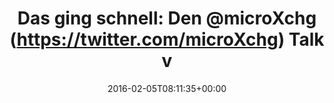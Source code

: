 ---
retweeted: false
source: <a href="http://getfalcon.pro" rel="nofollow">Falcon Pro Material</a>
entities:
  hashtags: []
  symbols: []
  user_mentions:
  - name: 'microXchg goes virtual as #microXchg48'
    screen_name: microXchg
    indices:
    - '22'
    - '32'
    id_str: '2708541018'
    id: '2708541018'
  urls:
  - url: https://t.co/fgcHoWnspK
    expanded_url: http://youtu.be/R6kTRaS-QXw
    display_url: youtu.be/R6kTRaS-QXw
    indices:
    - '95'
    - '118'
display_text_range:
- '0'
- '118'
favorite_count: '5'
id_str: '695520130617450496'
truncated: false
retweet_count: '4'
id: '695520130617450496'
possibly_sensitive: false
created_at: Fri Feb 05 08:11:35 +0000 2016
favorited: false
full_text: 'Das ging schnell: Den [@microXchg](https://twitter.com/microXchg) Talk
  von [@railsbros_dirk](https://twitter.com/railsbros_dirk) und mir gibts jetzt auch
  gestreamed:'
lang: de
quote_url: http://youtu.be/R6kTRaS-QXw
tags:
- pesos/twitter
date: '2016-02-05T08:11:35+00:00'
src: https://twitter.com/bascht/status/695520130617450496
original_url: https://twitter.com/bascht/status/695520130617450496
type: twitter_tweet
text: 'Das ging schnell: Den [@microXchg](https://twitter.com/microXchg) Talk von
  [@railsbros_dirk](https://twitter.com/railsbros_dirk) und mir gibts jetzt auch gestreamed:'
title: 'Das ging schnell: Den @microXchg (https://twitter.com/microXchg) Talk v'

---